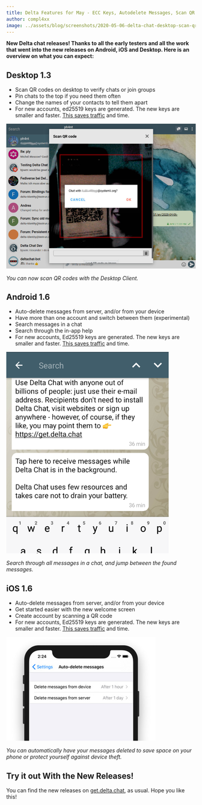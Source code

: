 ```yaml
---
title: Delta Features for May - ECC Keys, Autodelete Messages, Scan QR Codes With Desktop
author: compl4xx
image: ../assets/blog/screenshots/2020-05-06-delta-chat-desktop-scan-qr-code.jpg
---
```


**New Delta chat releases! Thanks to all the early testers and all the work
that went into the new releases on Android, iOS and Desktop. Here is an
overview on what you can expect:**

## Desktop 1.3

- Scan QR codes on desktop to verify chats or join groups
- Pin chats to the top if you need them often
- Change the names of your contacts to tell them apart
- For new accounts, ed25519 keys are generated. The new keys are smaller and faster. [This saves traffic](https://delta.chat/en/2020-03-11-reduced-message-size) and time.

![A Screenshot of the Delta Chat Desktop Client, scanning a QR code.](../assets/blog/screenshots/2020-05-06-delta-chat-desktop-scan-qr-code.jpg)

*You can now scan QR codes with the Desktop Client.*

## Android 1.6

- Auto-delete messages from server, and/or from your device
- Have more than one account and switch between them (experimental)
- Search messages in a chat
- Search through the in-app help
- For new accounts, Ed25519 keys are generated. The new keys are smaller and faster. [This saves traffic](https://delta.chat/en/2020-03-11-reduced-message-size) and time.

![Search through chats in the Android App](../assets/blog/screenshots/2020-05-06-delta-chat-android-chat-search.png)

*Search through all messages in a chat, and jump between the found messages.*

## iOS 1.6

- Auto-delete messages from server, and/or from your device
- Get started easier with the new welcome screen
- Create account by scanning a QR code
- For new accounts, Ed25519 keys are generated. The new keys are smaller and faster. [This saves traffic](https://delta.chat/en/2020-03-11-reduced-message-size) and time.

![Delete Messages Automatically on iOS and Android.](../assets/blog/screenshots/2020-05-06-delta-chat-ios-autodelete.jpg)

*You can automatically have your messages deleted to save space on your phone or protect yourself against device theft.*

## Try it out With the New Releases!

You can find the new releases on [get.delta.chat](https://get.delta.chat), as usual.
Hope you like this!
